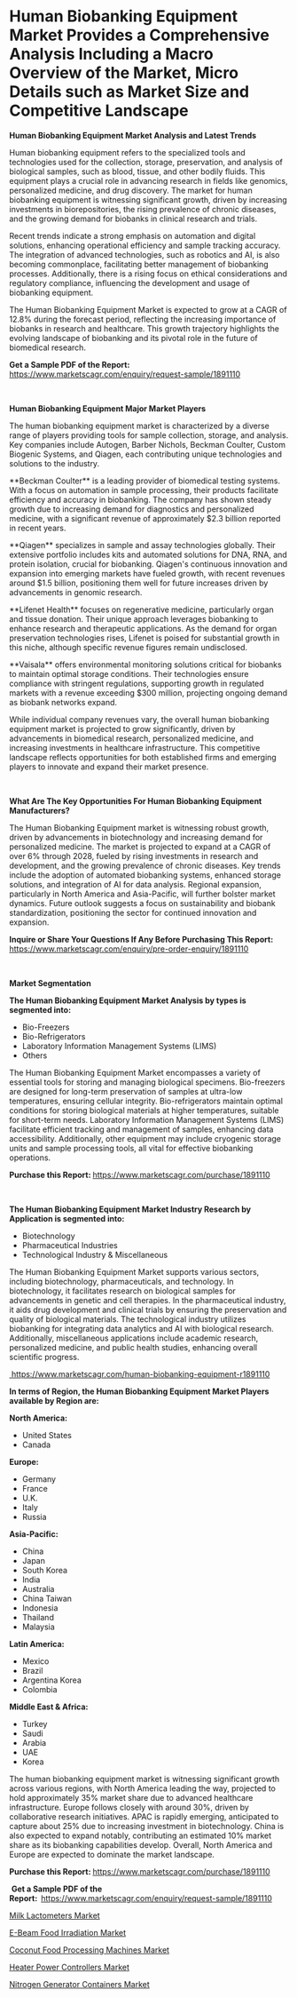 <p><h1>Human Biobanking Equipment Market Provides a Comprehensive Analysis Including a Macro Overview of the Market, Micro Details such as Market Size and Competitive Landscape</h1></p><p><strong>Human Biobanking Equipment Market Analysis and Latest Trends</strong></p>
<p><p>Human biobanking equipment refers to the specialized tools and technologies used for the collection, storage, preservation, and analysis of biological samples, such as blood, tissue, and other bodily fluids. This equipment plays a crucial role in advancing research in fields like genomics, personalized medicine, and drug discovery. The market for human biobanking equipment is witnessing significant growth, driven by increasing investments in biorepositories, the rising prevalence of chronic diseases, and the growing demand for biobanks in clinical research and trials.</p><p>Recent trends indicate a strong emphasis on automation and digital solutions, enhancing operational efficiency and sample tracking accuracy. The integration of advanced technologies, such as robotics and AI, is also becoming commonplace, facilitating better management of biobanking processes. Additionally, there is a rising focus on ethical considerations and regulatory compliance, influencing the development and usage of biobanking equipment.</p><p>The Human Biobanking Equipment Market is expected to grow at a CAGR of 12.8% during the forecast period, reflecting the increasing importance of biobanks in research and healthcare. This growth trajectory highlights the evolving landscape of biobanking and its pivotal role in the future of biomedical research.</p></p>
<p><strong>Get a Sample PDF of the Report:&nbsp;</strong> <a href="https://www.marketscagr.com/enquiry/request-sample/1891110?utm_campaign=1801&utm_medium=2&utm_source=Github&utm_content=ia&utm_term=24102024&utm_id=human-biobanking-equipment">https://www.marketscagr.com/enquiry/request-sample/1891110</a></p>
<p>&nbsp;</p>
<p><strong>Human Biobanking Equipment Major Market Players</strong></p>
<p><p>The human biobanking equipment market is characterized by a diverse range of players providing tools for sample collection, storage, and analysis. Key companies include Autogen, Barber Nichols, Beckman Coulter, Custom Biogenic Systems, and Qiagen, each contributing unique technologies and solutions to the industry.</p><p>**Beckman Coulter** is a leading provider of biomedical testing systems. With a focus on automation in sample processing, their products facilitate efficiency and accuracy in biobanking. The company has shown steady growth due to increasing demand for diagnostics and personalized medicine, with a significant revenue of approximately $2.3 billion reported in recent years.</p><p>**Qiagen** specializes in sample and assay technologies globally. Their extensive portfolio includes kits and automated solutions for DNA, RNA, and protein isolation, crucial for biobanking. Qiagen's continuous innovation and expansion into emerging markets have fueled growth, with recent revenues around $1.5 billion, positioning them well for future increases driven by advancements in genomic research.</p><p>**Lifenet Health** focuses on regenerative medicine, particularly organ and tissue donation. Their unique approach leverages biobanking to enhance research and therapeutic applications. As the demand for organ preservation technologies rises, Lifenet is poised for substantial growth in this niche, although specific revenue figures remain undisclosed.</p><p>**Vaisala** offers environmental monitoring solutions critical for biobanks to maintain optimal storage conditions. Their technologies ensure compliance with stringent regulations, supporting growth in regulated markets with a revenue exceeding $300 million, projecting ongoing demand as biobank networks expand.</p><p>While individual company revenues vary, the overall human biobanking equipment market is projected to grow significantly, driven by advancements in biomedical research, personalized medicine, and increasing investments in healthcare infrastructure. This competitive landscape reflects opportunities for both established firms and emerging players to innovate and expand their market presence.</p></p>
<p>&nbsp;</p>
<p><strong>What Are The Key Opportunities For Human Biobanking Equipment Manufacturers?</strong></p>
<p><p>The Human Biobanking Equipment market is witnessing robust growth, driven by advancements in biotechnology and increasing demand for personalized medicine. The market is projected to expand at a CAGR of over 6% through 2028, fueled by rising investments in research and development, and the growing prevalence of chronic diseases. Key trends include the adoption of automated biobanking systems, enhanced storage solutions, and integration of AI for data analysis. Regional expansion, particularly in North America and Asia-Pacific, will further bolster market dynamics. Future outlook suggests a focus on sustainability and biobank standardization, positioning the sector for continued innovation and expansion.</p></p>
<p><strong>Inquire or Share Your Questions If Any Before Purchasing This Report:</strong> <a href="https://www.marketscagr.com/enquiry/pre-order-enquiry/1891110?utm_campaign=1801&utm_medium=2&utm_source=Github&utm_content=ia&utm_term=24102024&utm_id=human-biobanking-equipment">https://www.marketscagr.com/enquiry/pre-order-enquiry/1891110</a></p>
<p>&nbsp;</p>
<p><strong>Market Segmentation</strong></p>
<p><strong>The Human Biobanking Equipment Market Analysis by types is segmented into:</strong></p>
<p><ul><li>Bio-Freezers</li><li>Bio-Refrigerators</li><li>Laboratory Information Management Systems (LIMS)</li><li>Others</li></ul></p>
<p><p>The Human Biobanking Equipment Market encompasses a variety of essential tools for storing and managing biological specimens. Bio-freezers are designed for long-term preservation of samples at ultra-low temperatures, ensuring cellular integrity. Bio-refrigerators maintain optimal conditions for storing biological materials at higher temperatures, suitable for short-term needs. Laboratory Information Management Systems (LIMS) facilitate efficient tracking and management of samples, enhancing data accessibility. Additionally, other equipment may include cryogenic storage units and sample processing tools, all vital for effective biobanking operations.</p></p>
<p><strong>Purchase this Report:&nbsp;</strong><a href="https://www.marketscagr.com/purchase/1891110?utm_campaign=1801&utm_medium=2&utm_source=Github&utm_content=ia&utm_term=24102024&utm_id=human-biobanking-equipment">https://www.marketscagr.com/purchase/1891110</a></p>
<p>&nbsp;</p>
<p><strong>The Human Biobanking Equipment Market Industry Research by Application is segmented into:</strong></p>
<p><ul><li>Biotechnology</li><li>Pharmaceutical Industries</li><li>Technological Industry & Miscellaneous</li></ul></p>
<p><p>The Human Biobanking Equipment Market supports various sectors, including biotechnology, pharmaceuticals, and technology. In biotechnology, it facilitates research on biological samples for advancements in genetic and cell therapies. In the pharmaceutical industry, it aids drug development and clinical trials by ensuring the preservation and quality of biological materials. The technological industry utilizes biobanking for integrating data analytics and AI with biological research. Additionally, miscellaneous applications include academic research, personalized medicine, and public health studies, enhancing overall scientific progress.</p></p>
<p><a href="https://www.marketscagr.com/human-biobanking-equipment-r1891110?utm_campaign=1801&utm_medium=2&utm_source=Github&utm_content=ia&utm_term=24102024&utm_id=human-biobanking-equipment">&nbsp;https://www.marketscagr.com/human-biobanking-equipment-r1891110</a></p>
<p><strong>In terms of Region, the Human Biobanking Equipment Market Players available by Region are:</strong></p>
<p>
    <p> <strong> North America: </strong>
        <ul>
            <li>United States</li>
            <li>Canada</li>
        </ul>
        </p> 
    <p> <strong> Europe: </strong>
        <ul>
            <li>Germany</li>
            <li>France</li>
            <li>U.K.</li>
            <li>Italy</li>
            <li>Russia</li>
        </ul>
        </p> 
    <p> <strong> Asia-Pacific: </strong>
        <ul>
            <li>China</li>
            <li>Japan</li>
            <li>South Korea</li>
            <li>India</li>
            <li>Australia</li>
            <li>China Taiwan</li>
            <li>Indonesia</li>
            <li>Thailand</li>
            <li>Malaysia</li>
        </ul>
        </p> 
    <p> <strong> Latin America: </strong>
        <ul>
            <li>Mexico</li>
            <li>Brazil</li>
            <li>Argentina Korea</li>
            <li>Colombia</li>
        </ul>
        </p> 
    <p> <strong> Middle East & Africa: </strong>
        <ul>
            <li>Turkey</li>
            <li>Saudi</li>
            <li>Arabia</li>
            <li>UAE</li>
            <li>Korea</li>
        </ul>
    </p>
    </p>
<p><p>The human biobanking equipment market is witnessing significant growth across various regions, with North America leading the way, projected to hold approximately 35% market share due to advanced healthcare infrastructure. Europe follows closely with around 30%, driven by collaborative research initiatives. APAC is rapidly emerging, anticipated to capture about 25% due to increasing investment in biotechnology. China is also expected to expand notably, contributing an estimated 10% market share as its biobanking capabilities develop. Overall, North America and Europe are expected to dominate the market landscape.</p></p>
<p><strong>Purchase this Report: </strong><a href="https://www.marketscagr.com/purchase/1891110?utm_campaign=1801&utm_medium=2&utm_source=Github&utm_content=ia&utm_term=24102024&utm_id=human-biobanking-equipment">https://www.marketscagr.com/purchase/1891110</a></p>
<p>&nbsp;<strong>Get a Sample PDF of the Report:&nbsp;&nbsp;</strong><a href="https://www.marketscagr.com/enquiry/request-sample/1891110?utm_campaign=1801&utm_medium=2&utm_source=Github&utm_content=ia&utm_term=24102024&utm_id=human-biobanking-equipment">https://www.marketscagr.com/enquiry/request-sample/1891110</a></p>
<p><strong></strong></p>
<p><p><a href="https://www.linkedin.com/pulse/milk-lactometers-market-share-size-trends-industry-analysis-mpkcf?utm_campaign=1801&utm_medium=2&utm_source=Github&utm_content=ia&utm_term=24102024&utm_id=human-biobanking-equipment">Milk Lactometers Market</a></p><p><a href="https://www.linkedin.com/pulse/exploring-e-beam-food-irradiation-market-dynamics-global-qcpye?utm_campaign=1801&utm_medium=2&utm_source=Github&utm_content=ia&utm_term=24102024&utm_id=human-biobanking-equipment">E-Beam Food Irradiation Market</a></p><p><a href="https://www.linkedin.com/pulse/global-coconut-food-processing-machines-nexus-sector-confluences-wmxzf?utm_campaign=1801&utm_medium=2&utm_source=Github&utm_content=ia&utm_term=24102024&utm_id=human-biobanking-equipment">Coconut Food Processing Machines Market</a></p><p><a href="https://www.linkedin.com/pulse/pioneering-growth-analyzing-global-heater-power-controllers-7tpne?utm_campaign=1801&utm_medium=2&utm_source=Github&utm_content=ia&utm_term=24102024&utm_id=human-biobanking-equipment">Heater Power Controllers Market</a></p><p><a href="https://www.linkedin.com/pulse/nitrogen-generator-containers-market2024-2031-industry-dzzcf?utm_campaign=1801&utm_medium=2&utm_source=Github&utm_content=ia&utm_term=24102024&utm_id=human-biobanking-equipment">Nitrogen Generator Containers Market</a></p></p>